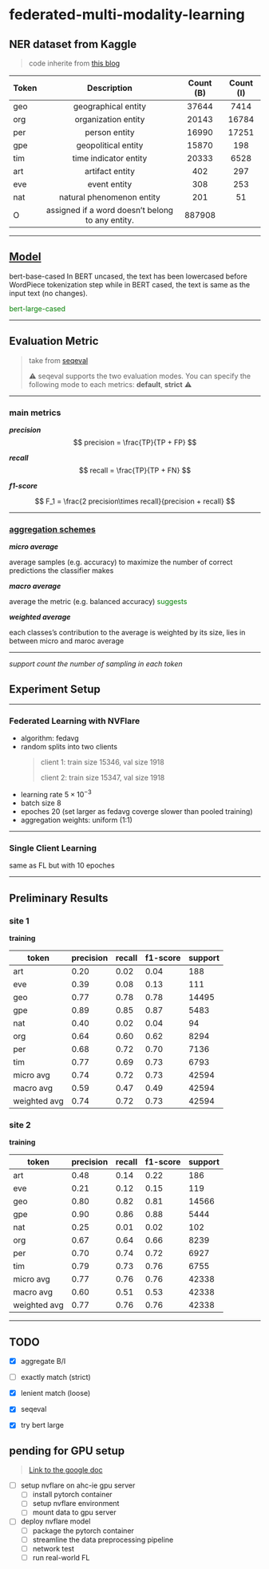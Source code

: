 # federated-multi-modality-learning


## <a herf="https://www.kaggle.com/datasets/rajnathpatel/ner-data"> NER dataset from Kaggle </a>
> code inherite from <a href="https://towardsdatascience.com/named-entity-recognition-with-bert-in-pytorch-a454405e0b6a"> this blog</a>

| Token | Description| Count (B) | Count (I) |
| ------| :-----------:| :----: | :---: |
|    geo | geographical entity| 37644 |7414 |
|    org | organization entity| 20143 | 16784|
|    per | person entity|16990 |17251 |
|    gpe | geopolitical entity|15870 | 198|
|    tim | time indicator entity| 20333| 6528|
|    art | artifact entity| 402| 297|
|    eve | event entity| 308| 253|
|    nat | natural phenomenon entity|201 |51 |
|    O | assigned if a word doesn’t belong to any entity.| 887908| |

___
## <a href="https://huggingface.co/bert-large-cased">Model</a>


>
bert-base-cased
In BERT uncased, the text has been lowercased before WordPiece tokenization step while in BERT cased, the text is same as the input text (no changes).

<span style="color:green">bert-large-cased</span>

___

## Evaluation Metric
> take from <a href="https://github.com/chakki-works/seqeval">seqeval</a>
> 
> :warning: seqeval supports the two evaluation modes. You can specify the following mode to each metrics: **default**, **strict** :warning:

___
### main metrics
***precision***
$$
precision = \frac{TP}{TP + FP}
$$

***recall***
$$
recall = \frac{TP}{TP + FN}
$$

***f1-score***

$$
F_1 = \frac{2 precision\times recall}{precision + recall}
$$

___

### <a href="https://datascience.stackexchange.com/questions/36862/macro-or-micro-average-for-imbalanced-class-problems">aggregation schemes</a>

***micro average***

average samples (e.g. accuracy) to maximize the number of correct predictions the classifier makes

***macro average***

average the metric (e.g. balanced accuracy) <span style="color:green">suggests</span> 

***weighted average***

each classes’s contribution to the average is weighted by its size, lies in between micro and maroc average


___
*support count the number of sampling in each token*



## Experiment Setup

___
### Federated Learning with NVFlare
- algorithm: fedavg
- random splits into two clients
    > client 1: train size 15346, val size 1918
    > 
    > client 2: train size 15347, val size 1918
- learning rate $5\times10^{-3}$
- batch size 8
- epoches 20 (set larger as fedavg coverge slower than pooled training)
- aggregation weights: uniform (1:1)
___

### Single Client Learning
same as FL but with 10 epoches
___

## Preliminary Results
### site 1
**training**

|   token      | precision | recall | f1-score | support |
|--------------|------------|---------|----------|---------|
|         art   |    0.20   |   0.02  |    0.04  |     188 |
|         eve   |    0.39   |   0.08  |    0.13  |     111 |
|         geo   |    0.77   |   0.78  |    0.78  |   14495 |
|         gpe   |    0.89   |   0.85  |    0.87  |    5483 |
|         nat   |    0.40   |   0.02  |    0.04  |      94 |
|         org   |    0.64   |   0.60  |    0.62  |    8294 |
|         per   |    0.68   |   0.72  |    0.70  |    7136 |
|         tim   |    0.77   |   0.69  |    0.73  |    6793 |
|   micro avg   |    0.74   |   0.72  |    0.73  |   42594 |
|   macro avg   |    0.59   |   0.47  |    0.49  |   42594 |
|weighted avg   |    0.74   |   0.72  |    0.73  |   42594 |


### site 2
**training**

|   token      | precision | recall | f1-score | support |
|--------------|------------|---------|----------|---------|
|         art  |     0.48   |   0.14  |    0.22  |     186 |
|         eve  |     0.21   |   0.12  |    0.15  |     119 |
|         geo  |     0.80   |   0.82  |    0.81  |   14566 |
|         gpe  |     0.90   |   0.86  |    0.88  |    5444 |
|         nat  |     0.25   |   0.01  |    0.02  |     102 |
|         org  |     0.67   |   0.64  |    0.66  |    8239 |
|         per  |     0.70   |   0.74  |    0.72  |    6927 |
|         tim  |     0.79   |   0.73  |    0.76  |    6755 |
|   micro avg  |     0.77   |   0.76  |    0.76  |   42338 |
|   macro avg  |     0.60   |   0.51  |    0.53  |   42338 |
|weighted avg  |     0.77   |   0.76  |    0.76  |   42338 |

___

## TODO
- [x] aggregate B/I 
- [ ] exactly match (strict)
- [x] lenient match (loose)
- [x] seqeval
- [x] try bert large


## pending for GPU setup
> <a href="https://docs.google.com/document/d/1ugYeOUtJZtWraL7Zjk0D3axNl40wOb3-tsjb3HFaiLQ/edit">Link to the google doc</a>
- [ ] setup nvflare on ahc-ie gpu server
    - [ ] install pytorch container
    - [ ] setup nvflare environment
    - [ ] mount data to gpu server

- [ ] deploy nvflare model
    - [ ] package the pytorch container
    - [ ] streamline the data preprocessing pipeline
    - [ ] network test
    - [ ] run real-world FL
